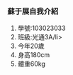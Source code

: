 ### 蘇于展自我介紹
<ol>
<li>學號:103023033</li>
<li>班級:光通3A/li>
<li>今年20歲</li>
<li>身高180cm</li>
<li>體重60kg</li>
</ol>

